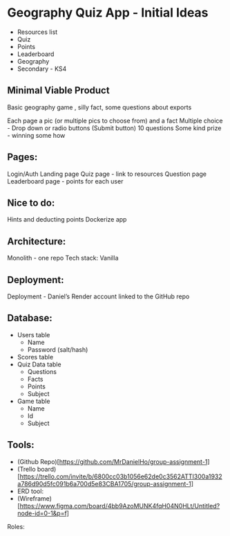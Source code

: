 # Geography Quiz App - Initial Ideas
* Resources list
* Quiz
* Points
* Leaderboard
* Geography
* Secondary - KS4


## Minimal Viable Product 
Basic geography game , silly fact, some questions about exports 

Each page a pic (or multiple pics to choose from) and a fact
Multiple choice - Drop down or radio buttons (Submit button)
10 questions
Some kind prize - winning some how


## Pages:
Login/Auth
Landing page
Quiz page - link to resources
Question page
Leaderboard page - points for each user

## Nice to do:
Hints and deducting points
Dockerize app


## Architecture:
Monolith - one repo
Tech stack: Vanilla

## Deployment:
Deployment - Daniel’s Render account linked to the GitHub repo

## Database:
* Users table
    * Name
    * Password (salt/hash)
* Scores table
* Quiz Data table
    * Questions
    * Facts
    * Points
    * Subject
* Game table
    * Name 
    * Id
    * Subject


## Tools:
* (Github Repo)[https://github.com/MrDanielHo/group-assignment-1]
* (Trello board)[https://trello.com/invite/b/6800cc03b1056e62de0c3562ATTI300a1932a786d90d5fc091b6a700d5e83CBA1705/group-assignment-1]
* ERD tool:
* (Wireframe)[https://www.figma.com/board/4bb9AzoMUNK4fqH04N0HLt/Untitled?node-id=0-1&p=f]


Roles:


